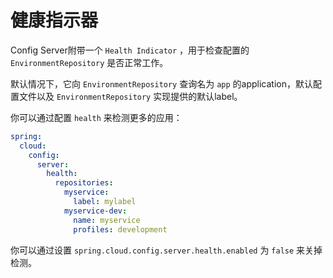 # 健康指示器

Config Server附带一个 `Health Indicator` ，用于检查配置的 `EnvironmentRepository` 是否正常工作。  

默认情况下，它向 `EnvironmentRepository` 查询名为 `app` 的application，默认配置文件以及 `EnvironmentRepository` 实现提供的默认label。  

你可以通过配置 `health`  来检测更多的应用：  

```yaml
spring:
  cloud:
    config:
      server:
        health:
          repositories:
            myservice:
              label: mylabel
            myservice-dev:
              name: myservice
              profiles: development
```

你可以通过设置 `spring.cloud.config.server.health.enabled` 为 `false` 来关掉检测。  

